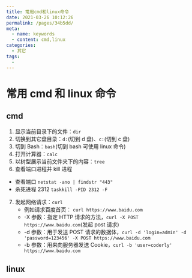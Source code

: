 ```yaml
---
title: 常用cmd和linux命令
date: 2021-03-26 10:12:26
permalink: /pages/34b5dd/
meta:
  - name: keywords
  - content: cmd,linux
categories:
  - 其它
tags:
  -
---
```


# 常用 cmd 和 linux 命令

## cmd

1. 显示当前目录下的文件：`dir`
2. 切换到其它盘目录：`d:`(切到 d 盘)、`c:`(切到 c 盘)
3. 切到 Bash：`bash`(切到 bash 可使用 linux 命令)
4. 打开计算器：`calc`
5. 以树型展示当前文件夹下的内容：`tree`
6. 查看端口进程并 kill 进程

- 查看端口 `netstat -ano | findstr "443"`
- 杀死进程 2312 `taskkill -PID 2312 -F`

7. 发起网络请求：`curl`
   - 例如请求百度首页： `curl https://www.baidu.com`
   - -X 参数：指定 HTTP 请求的方法，`curl -X POST https://www.baidu.com`(发起 post 请求)
   - -d 参数：用于发送 POST 请求的数据体，`curl -d 'login=admin' -d 'password=123456' -X POST https://www.baidu.com`
   - -b 参数：用来向服务器发送 Cookie，`curl -b 'user=coderly' https://www.baidu.com`

## linux
